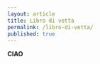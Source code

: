 ```yaml
---
layout: article
title: Libro di vetta
permalink: /libro-di-vetta/
published: true
---
```

 **CIAO**
